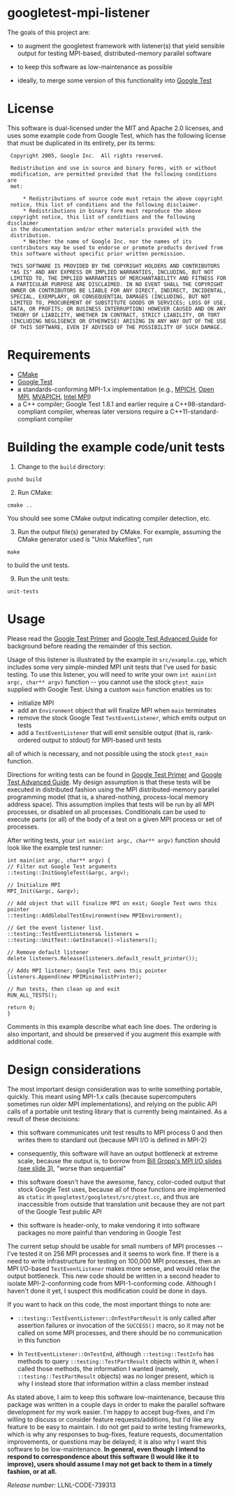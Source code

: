 <!--
####################################################################
#
# Copyright (c) 2016-2018, Lawrence Livermore National Security, LLC
# and other gtest-mpi-listener developers. See the COPYRIGHT file for
# details.
#
# SPDX-License-Identifier: (Apache-2.0 OR MIT)
#
####################################################################
-->

# googletest-mpi-listener

The goals of this project are:

- to augment the googletest framework with listener(s) that yield
sensible output for testing MPI-based, distributed-memory parallel
software

- to keep this software as low-maintenance as possible

- ideally, to merge some version of this functionality into [Google Test](https://github.com/google/googletest)

# License

This software is dual-licensed under the MIT and Apache 2.0 licenses,
and uses some example code from Google Test, which has the following
license that must be duplicated in its entirety, per its terms:

```
 Copyright 2005, Google Inc.  All rights reserved.

 Redistribution and use in source and binary forms, with or without
 modification, are permitted provided that the following conditions are
 met:

     * Redistributions of source code must retain the above copyright
 notice, this list of conditions and the following disclaimer.
     * Redistributions in binary form must reproduce the above
 copyright notice, this list of conditions and the following disclaimer
 in the documentation and/or other materials provided with the
 distribution.
     * Neither the name of Google Inc. nor the names of its
 contributors may be used to endorse or promote products derived from
 this software without specific prior written permission.

 THIS SOFTWARE IS PROVIDED BY THE COPYRIGHT HOLDERS AND CONTRIBUTORS
 "AS IS" AND ANY EXPRESS OR IMPLIED WARRANTIES, INCLUDING, BUT NOT
 LIMITED TO, THE IMPLIED WARRANTIES OF MERCHANTABILITY AND FITNESS FOR
 A PARTICULAR PURPOSE ARE DISCLAIMED. IN NO EVENT SHALL THE COPYRIGHT
 OWNER OR CONTRIBUTORS BE LIABLE FOR ANY DIRECT, INDIRECT, INCIDENTAL,
 SPECIAL, EXEMPLARY, OR CONSEQUENTIAL DAMAGES (INCLUDING, BUT NOT
 LIMITED TO, PROCUREMENT OF SUBSTITUTE GOODS OR SERVICES; LOSS OF USE,
 DATA, OR PROFITS; OR BUSINESS INTERRUPTION) HOWEVER CAUSED AND ON ANY
 THEORY OF LIABILITY, WHETHER IN CONTRACT, STRICT LIABILITY, OR TORT
 (INCLUDING NEGLIGENCE OR OTHERWISE) ARISING IN ANY WAY OUT OF THE USE
 OF THIS SOFTWARE, EVEN IF ADVISED OF THE POSSIBILITY OF SUCH DAMAGE.
```

# Requirements

- [CMake](https://cmake.org/)
- [Google Test](https://github.com/google/googletest)
- a standards-conforming MPI-1.x implementation
  (e.g.,
  [MPICH](http://www.mpich.org/),
  [Open MPI](https://www.open-mpi.org/),
  [MVAPICH](http://mvapich.cse.ohio-state.edu/),
  [Intel MPI](https://software.intel.com/en-us/intel-mpi-library))
- a C++ compiler; Google Test 1.8.1 and earlier require a
  C++98-standard-compliant compiler, whereas later versions require a
  C++11-standard-compliant compiler

# Building the example code/unit tests

1) Change to the `build` directory:

`pushd build`

2) Run CMake:

`cmake ..`

You should see some CMake output indicating compiler detection, etc.

3) Run the output file(s) generated by CMake. For example, assuming
the CMake generator used is "Unix Makefiles", run

`make`

to build the unit tests.

9) Run the unit tests:

`unit-tests`

# Usage

Please read the
[Google Test Primer](https://github.com/google/googletest/blob/master/googletest/docs/Primer.md)
and
[Google Test Advanced Guide](https://github.com/google/googletest/blob/master/googletest/docs/AdvancedGuide.md)
for background before reading the remainder of this section.

Usage of this listener is illustrated by the example in
`src/example.cpp`, which includes some very simple-minded MPI unit
tests that I've used for basic testing. To use this listener, you will
need to write your own `int main(int argc, char** argv)` function --
you cannot use the stock `gtest_main` supplied with Google Test. Using
a custom `main` function enables us to:

- initialize MPI
- add an `Environment` object that will finalize MPI when `main`
  terminates
- remove the stock Google Test `TestEventListener`, which emits output on tests
- add a `TestEventListener` that will emit sensible output (that is,
  rank-ordered output to stdout) for MPI-based unit tests

all of which is necessary, and not possible using the stock `gtest_main` function.

Directions for writing tests can be found in
[Google Test Primer](https://github.com/google/googletest/blob/master/googletest/docs/Primer.md)
and
[Google Test Advanced Guide](https://github.com/google/googletest/blob/master/googletest/docs/AdvancedGuide.md). My
design assumption is that these tests will be executed in distributed
fashion using the MPI distributed-memory parallel programming model
(that is, a shared-nothing, process-local memory address space). This
assumption implies that tests will be run by all MPI processes, or
disabled on all processes. Conditionals can be used to execute parts
(or all) of the body of a test on a given MPI process or set of
processes.

After writing tests, your `int main(int argc, char** argv)` function
should look like the example test runner:

```
int main(int argc, char** argv) {
// Filter out Google Test arguments
::testing::InitGoogleTest(&argc, argv);

// Initialize MPI
MPI_Init(&argc, &argv);

// Add object that will finalize MPI on exit; Google Test owns this pointer
::testing::AddGlobalTestEnvironment(new MPIEnvironment);

// Get the event listener list.
::testing::TestEventListeners& listeners =
::testing::UnitTest::GetInstance()->listeners();

// Remove default listener
delete listeners.Release(listeners.default_result_printer());

// Adds MPI listener; Google Test owns this pointer
listeners.Append(new MPIMinimalistPrinter);

// Run tests, then clean up and exit
RUN_ALL_TESTS();

return 0;
}
```

Comments in this example describe what each line does. The ordering is
also important, and should be preserved if you augment this example
with additional code.

# Design considerations

The most important design consideration was to write something
portable, quickly. This meant using MPI-1.x calls (because
supercomputers sometimes run older MPI implementations), and relying
on the public API calls of a portable unit testing library that is
currently being maintained. As a result of these decisions:

- this software communicates unit test results to MPI process 0 and
  then writes them to standard out (because MPI I/O is defined in
  MPI-2)

- consequently, this software will have an output bottleneck at
  extreme scale, because the output is, to borrow from [Bill Gropp's
  MPI I/O slides (see slide
  3)](http://wgropp.cs.illinois.edu/courses/cs598-s16/lectures/lecture32.pdf),
  "worse than sequential"

- this software doesn't have the awesome, fancy, color-coded output
  that stock Google Test uses, because all of those functions are
  implemented as `static` in `googletest/googletest/src/gtest.cc`, and
  thus are inaccessible from outside that translation unit because
  they are not part of the Google Test public API

- this software is header-only, to make vendoring it into software
  packages no more painful than vendoring in Google Test

The current setup should be usable for small numbers of MPI processes
-- I've tested it on 256 MPI processes and it seems to work fine. If
there is a need to write infrastructure for testing on 100,000 MPI
processes, then an MPI I/O-based `TestEventListener` makes more sense,
and would relax the output bottleneck. This new code should be written
in a second header to isolate MPI-2-conforming code from
MPI-1-conforming code. Although I haven't done it yet, I suspect this
modification could be done in days.

If you want to hack on this code, the most important things to note are:

- `::testing::TestEventListener::OnTestPartResult` is only called
  after assertion failures or invocation of the `SUCCESS()` macro, so
  it may not be called on some MPI processes, and there should be no
  communication in this function

- In `TestEventListener::OnTestEnd`, although `::testing::TestInfo`
  has methods to query `::testing::TestPartResult` objects within it,
  when I called those methods, the information I wanted (namely,
  `::testing::TestPartResult` objects) was no longer present, which is
  why I instead store that information within a class member instead

As stated above, I aim to keep this software low-maintenance, because
this package was written in a couple days in order to make the
parallel software development for my work easier. I'm happy to accept
bug-fixes, and I'm willing to discuss or consider feature
requests/additions, but I'd like any feature to be easy to maintain. I
do not get paid to write testing frameworks, which is why any
responses to bug-fixes, feature requests, documentation improvements,
or questions may be delayed; it is also why I want this software to be
low-maintenance. **In general, even though I intend to respond to
correspondence about this software (I would like it to improve), users
should assume I may not get back to them in a timely fashion, or at
all.**

*Release number:* LLNL-CODE-739313
